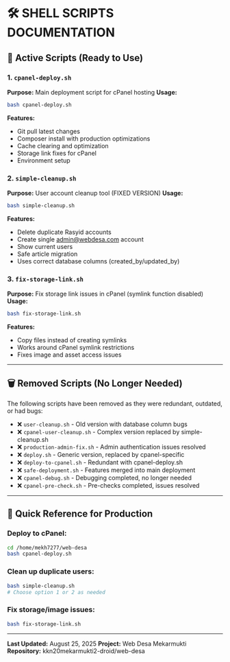 # 🛠️ SHELL SCRIPTS DOCUMENTATION

## 📁 Active Scripts (Ready to Use)

### 1. `cpanel-deploy.sh` 
**Purpose:** Main deployment script for cPanel hosting
**Usage:** 
```bash
bash cpanel-deploy.sh
```
**Features:**
- Git pull latest changes
- Composer install with production optimizations
- Cache clearing and optimization
- Storage link fixes for cPanel
- Environment setup

### 2. `simple-cleanup.sh`
**Purpose:** User account cleanup tool (FIXED VERSION)
**Usage:**
```bash
bash simple-cleanup.sh
```
**Features:**
- Delete duplicate Rasyid accounts
- Create single admin@webdesa.com account
- Show current users
- Safe article migration
- Uses correct database columns (created_by/updated_by)

### 3. `fix-storage-link.sh`
**Purpose:** Fix storage link issues in cPanel (symlink function disabled)
**Usage:**
```bash
bash fix-storage-link.sh
```
**Features:**
- Copy files instead of creating symlinks
- Works around cPanel symlink restrictions
- Fixes image and asset access issues

---

## 🗑️ Removed Scripts (No Longer Needed)

The following scripts have been removed as they were redundant, outdated, or had bugs:

- ❌ `user-cleanup.sh` - Old version with database column bugs
- ❌ `cpanel-user-cleanup.sh` - Complex version replaced by simple-cleanup.sh
- ❌ `production-admin-fix.sh` - Admin authentication issues resolved
- ❌ `deploy.sh` - Generic version, replaced by cpanel-specific
- ❌ `deploy-to-cpanel.sh` - Redundant with cpanel-deploy.sh
- ❌ `safe-deployment.sh` - Features merged into main deployment
- ❌ `cpanel-debug.sh` - Debugging completed, no longer needed
- ❌ `cpanel-pre-check.sh` - Pre-checks completed, issues resolved

---

## 🎯 Quick Reference for Production

### Deploy to cPanel:
```bash
cd /home/mekh7277/web-desa
bash cpanel-deploy.sh
```

### Clean up duplicate users:
```bash
bash simple-cleanup.sh
# Choose option 1 or 2 as needed
```

### Fix storage/image issues:
```bash
bash fix-storage-link.sh
```

---

**Last Updated:** August 25, 2025
**Project:** Web Desa Mekarmukti  
**Repository:** kkn20mekarmukti2-droid/web-desa
